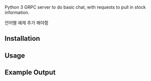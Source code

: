 Python 3 GRPC server to do basic chat, with requests to pull in stock information.

언어별 예제 추가 해야함
## Installation


## Usage


## Example Output

